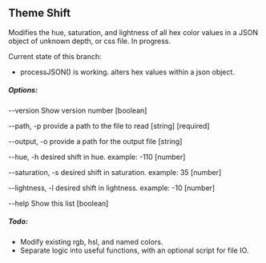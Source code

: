 ##  Theme Shift
Modifies the hue, saturation, and lightness of all hex color values in a JSON object of unknown depth, or css file.
In progress.

Current state of this branch:
- processJSON() is working. alters hex values within a json object.


##### Options:

  --version         Show version number                                [boolean]
  
  --path, -p        provide a path to the file to read       [string] [required]
  
  --output, -o      provide a path for the output file                  [string]
                                              
  --hue, -h         desired shift in hue. example: -110                 [number] 
  
  --saturation, -s  desired shift in saturation. example: 35            [number] 
                                                           
  --lightness, -l   desired shift in lightness. example: -10            [number]
                                                           
  --help            Show this list                                      [boolean]


##### Todo:

- Modify existing rgb, hsl, and named colors.
- Separate logic into useful functions, with an optional script for file IO.

